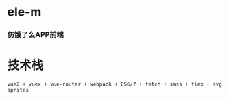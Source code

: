 # ele-m
### 仿饿了么APP前端
# 技术栈
`vue2 + vuex + vue-router + webpack + ES6/7 + fetch + sass + flex + svg sprites`
